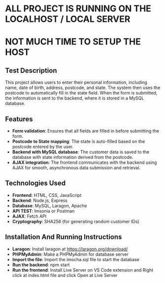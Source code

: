 # ALL PROJECT IS RUNNING ON THE LOCALHOST / LOCAL SERVER

# NOT MUCH TIME TO SETUP THE HOST

## Test Description

This project allows users to enter their personal information, including name, date of birth, address, postcode, and state. The system then uses the postcode to automatically fill in the state field. When the form is submitted, the information is sent to the backend, where it is stored in a MySQL database.

## Features

- **Form validation**: Ensures that all fields are filled in before submitting the form.
- **Postcode to State mapping**: The state is auto-filled based on the postcode entered by the user.
- **Backend with MySQL database**: The customer data is saved to the database with state information derived from the postcode.
- **AJAX integration**: The frontend communicates with the backend using AJAX for smooth, asynchronous data submission and retrieval.

## Technologies Used

- **Frontend**: HTML, CSS, JavaScript
- **Backend**: Node.js, Express
- **Database**: MySQL, Laragon, Apache
- **API TEST**: Imsonia or Postman
- **AJAX**: Fetch API
- **Cryptography**: SHA256 (for generating random customer IDs)

## Installation And Running Instructions

- **Laragon**: Install laragon at https://laragon.org/download/
- **PHPMyAdmin**: Make a PHPMyAdmin for database server
- **Import the file**: Import the imocha.sql file to start the database
- **Run the backend**: npm start
- **Run the frontend**: Install Live Server on VS Code extension and Right click at index.html file and click Open at Live Server
